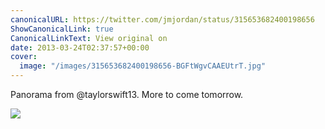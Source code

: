 ```yaml
---
canonicalURL: https://twitter.com/jmjordan/status/315653682400198656
ShowCanonicalLink: true
CanonicalLinkText: View original on
date: 2013-03-24T02:37:57+00:00
cover:
  image: "/images/315653682400198656-BGFtWgvCAAEUtrT.jpg"
---
```

Panorama from @taylorswift13. More to come tomorrow.

![](/images/315653682400198656-BGFtWgvCAAEUtrT.jpg)
